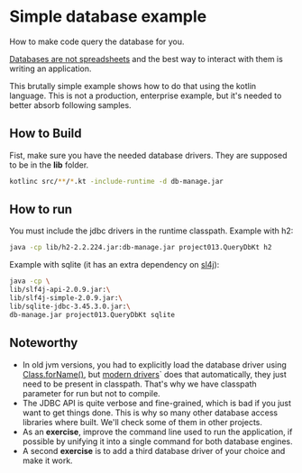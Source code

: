 # Simple database example

How to make code query the database for you.

[Databases are not spreadsheets][dans] and the best way to interact with them is
writing an application.

This brutally simple example shows how to do that using the kotlin language.
This is not a production, enterprise example, but it's needed to better absorb
following samples.

## How to Build

Fist, make sure you have the needed database drivers. They are supposed to be in
the **lib** folder.

```bash
kotlinc src/**/*.kt -include-runtime -d db-manage.jar
```

## How to run

You must include the jdbc drivers in the runtime classpath. Example with h2:

```bash
java -cp lib/h2-2.2.224.jar:db-manage.jar project013.QueryDbKt h2
```

Example with sqlite (it has an extra dependency on [sl4j][sl4j]):

```bash
java -cp \
lib/slf4j-api-2.0.9.jar:\
lib/slf4j-simple-2.0.9.jar:\
lib/sqlite-jdbc-3.45.3.0.jar:\
db-manage.jar project013.QueryDbKt sqlite
```

## Noteworthy

- In old jvm versions, you had to explicitly load the database driver using
  [Class.forName()][forName], but [modern drivers][jdbc4]` does that
  automatically, they just need to be present in classpath. That's why we have
  classpath parameter for run but not to compile.
- The JDBC API is quite verbose and fine-grained, which is bad if you just want
  to get things done. This is why so many other database access libraries where
  built. We'll check some of them in other projects.
- As an **exercise**, improve the command line used to run the application, if
  possible by unifying it into a single command for both database engines.
- A second **exercise** is to add a third database driver of your choice and
  make it work.

[dans]: https://spreadsheetplanet.com/database-vs-spreadsheet/
[forName]: https://docs.oracle.com/javase/8/docs/api/java/lang/Class.html#forName-java.lang.String-
[jdbc4]: https://docs.oracle.com/javase/8/docs/api/java/sql/DriverManager.html
[sl4j]: https://www.slf4j.org/
